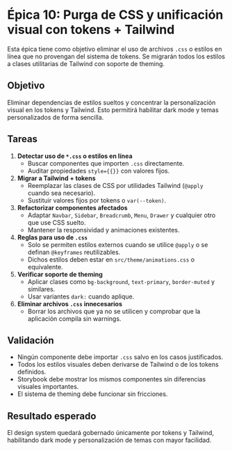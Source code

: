 # Épica 10: Purga de CSS y unificación visual con tokens + Tailwind

Esta épica tiene como objetivo eliminar el uso de archivos `.css` o estilos en línea que no provengan del sistema de tokens. Se migrarán todos los estilos a clases utilitarias de Tailwind con soporte de theming.

## Objetivo

Eliminar dependencias de estilos sueltos y concentrar la personalización visual en los tokens y Tailwind. Esto permitirá habilitar dark mode y temas personalizados de forma sencilla.

## Tareas

1. **Detectar uso de `*.css` o estilos en línea**
   - Buscar componentes que importen `.css` directamente.
   - Auditar propiedades `style={{}}` con valores fijos.
2. **Migrar a Tailwind + tokens**
   - Reemplazar las clases de CSS por utilidades Tailwind (`@apply` cuando sea necesario).
   - Sustituir valores fijos por tokens o `var(--token)`.
3. **Refactorizar componentes afectados**
   - Adaptar `Navbar`, `Sidebar`, `Breadcrumb`, `Menu`, `Drawer` y cualquier otro que use CSS suelto.
   - Mantener la responsividad y animaciones existentes.
4. **Reglas para uso de `.css`**
   - Solo se permiten estilos externos cuando se utilice `@apply` o se definan `@keyframes` reutilizables.
   - Dichos estilos deben estar en `src/theme/animations.css` o equivalente.
5. **Verificar soporte de theming**
   - Aplicar clases como `bg-background`, `text-primary`, `border-muted` y similares.
   - Usar variantes `dark:` cuando aplique.
6. **Eliminar archivos `.css` innecesarios**
   - Borrar los archivos que ya no se utilicen y comprobar que la aplicación compila sin warnings.

## Validación

- Ningún componente debe importar `.css` salvo en los casos justificados.
- Todos los estilos visuales deben derivarse de Tailwind o de los tokens definidos.
- Storybook debe mostrar los mismos componentes sin diferencias visuales importantes.
- El sistema de theming debe funcionar sin fricciones.

## Resultado esperado

El design system quedará gobernado únicamente por tokens y Tailwind, habilitando dark mode y personalización de temas con mayor facilidad.
